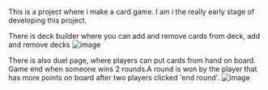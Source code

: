 This is a project where i make a card game.
I am i the really early stage of developing this project.

There is deck builder where you can add and remove cards from deck, add and remove decks
![image](https://user-images.githubusercontent.com/76881722/233368038-cd5b49fb-7948-4cdf-b77a-a2ff1492d5d6.png)

There is also duel page, where players can put cards from hand on board. Game end when someone wins 2 rounds.A round is won by the player that has more points
on board after two players clicked 'end round'.
![image](https://github.com/PiotrJagla/MyCardGame-MainProj/assets/76881722/c874250d-1926-439b-86e2-ec787bf15aff)

